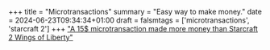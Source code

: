 +++
title = "Microtransactions"
summary = "Easy way to make money."
date = 2024-06-23T09:34:34+01:00
draft = falsmtags = ['microtransactions', 'starcraft 2']
+++
["A 15$ microtransaction made more money than Starcraft 2 Wings of Liberty"](https://youtube.com/shorts/IHZru-6M8BY?si=3QIGdN5nhqWEPMdS)
